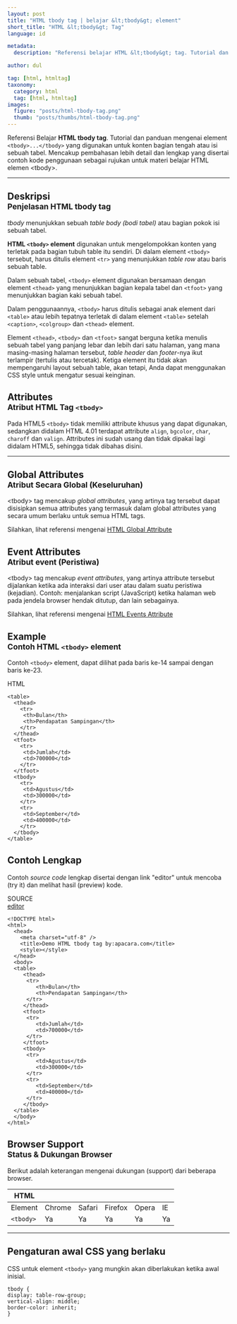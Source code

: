 ```yaml
---
layout: post
title: "HTML tbody tag | belajar &lt;tbody&gt; element"
short_title: "HTML &lt;tbody&gt; Tag"
language: id

metadata:
  description: "Referensi belajar HTML &lt;tbody&gt; tag. Tutorial dan panduan mengenai element &lt;tbody&gt;&lt;/tbody&gt;, penjelasan dengan contoh kode penggunaan sebagai referensi belajar HTML &lt;tbody&gt;"

author: dul

tag: [html, htmltag]
taxonomy:
  category: html
  tag: [html, htmltag]
images:
  figure: "posts/html-tbody-tag.png"
  thumb: "posts/thumbs/html-tbody-tag.png"
---
```

<p class="text-muted">
    Referensi Belajar <strong>HTML tbody tag</strong>. Tutorial dan panduan mengenai element <code>&lt;tbody&gt;...&lt;/tbody&gt;</code> yang digunakan untuk konten bagian tengah atau isi sebuah tabel. Mencakup pembahasan lebih detail dan lengkap yang disertai contoh kode penggunaan sebagai rujukan untuk materi belajar HTML <span lang="id">elemen</span> &lt;tbody&gt;.
</p>
<hr class="uk-article-divider">

<h2 class="title-sub bd-danger bd-left bd-left-only">Deskripsi <br>
    <small>Penjelasan HTML <span class="html-tag">tbody</span> tag</small>
</h2>
<p><em>tbody</em> menunjukkan sebuah <em>table body (bodi tabel)</em> atau bagian pokok isi sebuah tabel.</p>
<p>
  <strong>HTML <code>&lt;tbody&gt;</code> element</strong> digunakan untuk mengelompokkan konten yang terletak pada bagian tubuh table itu sendiri. Di dalam element <code>&lt;tbody&gt;</code> tersebut, harus ditulis element <code>&lt;tr&gt;</code> yang menunjukkan <em>table row</em> atau baris sebuah table.
</p>
<p>Dalam sebuah tabel, <code>&lt;tbody&gt;</code> element digunakan bersamaan dengan element <code>&lt;thead&gt;</code> yang menunjukkan bagian kepala tabel dan <code>&lt;tfoot&gt;</code> yang menunjukkan bagian kaki sebuah tabel.</p>
<p>Dalam penggunaannya, <code>&lt;tbody&gt;</code> harus ditulis sebagai anak element dari <code>&lt;table&gt;</code> atau lebih tepatnya terletak di dalam element <code>&lt;table&gt;</code> setelah <code>&lt;caption&gt;</code>, <code>&lt;colgroup&gt;</code> dan <code>&lt;thead&gt;</code> element.</p>
<p>Element <code>&lt;thead&gt;</code>, <code>&lt;tbody&gt;</code> dan <code>&lt;tfoot&gt;</code> sangat berguna ketika menulis sebuah tabel yang panjang lebar dan lebih dari satu halaman, yang mana masing-masing halaman tersebut, <em>table header</em> dan <em>footer</em>-nya ikut terlampir (tertulis atau tercetak). Ketiga element itu tidak akan mempengaruhi layout sebuah table, akan tetapi, Anda dapat menggunakan CSS style untuk mengatur sesuai keinginan.</p>

<!-- Attribute  -->
<section id="attribute">
  <h2 class="title-sub bd-danger bd-left bd-left-only">Attributes <br>
    <small>Atribut HTML Tag <code>&lt;tbody&gt;</code></small>
  </h2>
  <div class="dul-block">
    <div class="dul-callout dul-callout-success">
      <p>Pada HTML5 <code>&lt;tbody&gt;</code> tidak memiliki attribute khusus yang dapat digunakan, sedangkan didalam HTML 4.01 terdapat attribute <code>align</code>, <code>bgcolor</code>, <code>char</code>, <code>charoff</code> dan <code>valign</code>. Attributes ini sudah usang dan tidak dipakai lagi didalam HTML5, sehingga tidak dibahas disini.</p>
    </div>
  </div>
</section>

<hr class="uk-article-divider">
<!-- Global Attributes -->
<section id="global-attribute">
  <h2 class="title-sub bd-danger bd-left bd-left-only">Global Attributes <br>
    <small>Atribut Secara Global (Keseluruhan)</small>
  </h2>
    <div class="">
        <p>&lt;tbody&gt; tag mencakup <em>global attributes</em>, yang artinya tag tersebut dapat disisipkan semua attributes yang termasuk dalam global attributes yang secara umum berlaku untuk semua HTML tags.</p>
        <div class="footer-callout info">
          <p>Silahkan, lihat referensi mengenai <a href="https://www.apacara.com/tutorial/html/html-global-attribute.html">HTML Global Attribute</a></p>
        </div>
    </div>
</section>

<!-- Event Attributes -->
<section>
  <h2 class="title-sub bd-danger bd-left bd-left-only">Event Attributes <br>
    <small>Atribut event  (Peristiwa)</small>
  </h2>
    <div class="dul-callout dul-callout-warning">
        <p>&lt;tbody&gt; tag mencakup <em>event attributes</em>, yang artinya attribute tersebut dijalankan ketika ada interaksi dari user atau dalam suatu peristiwa (kejadian). Contoh: menjalankan script (JavaScript) ketika halaman web pada jendela browser hendak ditutup, dan lain sebagainya.</p>
        <div class="footer-callout warning">
          <p>Silahkan, lihat referensi mengenai <a href="https://www.apacara.com/tutorial/html/html-event-attribute.html">HTML Events Attribute</a></p>
        </div>
    </div>
</section>

<!-- Example -->
<section id="example">
  <h2 class="title-sub bd-danger bd-left bd-left-only">Example<br>
    <small>Contoh HTML <code>&lt;tbody&gt;</code> element</small>
  </h2>
  <div class="dul-block">
  <p>Contoh <code>&lt;tbody&gt;</code> element, dapat dilihat pada baris ke-14 sampai dengan baris ke-23.</p>
<!-- HTML Code Example -->
<div class="icard">
<div class="icard-heading clearfix co-wh bg-pi2">
<div class="icard-bar">
  <div class="icard-bar-left pull-left">
    <i class="fa fa-html5" aria-hidden="true"></i>
    <span>HTML</span>
  </div>
  
</div>
</div>
<div class="icard-body icode itheme">
<pre class="prettyprint linenums line-numbers highlight max-height language-markup"><code data-language="html" class="html  language-markup"><span class="token tag"><span class="token tag"><span class="token punctuation">&lt;</span>table</span><span class="token punctuation">&gt;</span></span>
  <span class="token tag"><span class="token tag"><span class="token punctuation">&lt;</span>thead</span><span class="token punctuation">&gt;</span></span>
    <span class="token tag"><span class="token tag"><span class="token punctuation">&lt;</span>tr</span><span class="token punctuation">&gt;</span></span>
     <span class="token tag"><span class="token tag"><span class="token punctuation">&lt;</span>th</span><span class="token punctuation">&gt;</span></span>Bulan<span class="token tag"><span class="token tag"><span class="token punctuation">&lt;/</span>th</span><span class="token punctuation">&gt;</span></span>
     <span class="token tag"><span class="token tag"><span class="token punctuation">&lt;</span>th</span><span class="token punctuation">&gt;</span></span>Pendapatan Sampingan<span class="token tag"><span class="token tag"><span class="token punctuation">&lt;/</span>th</span><span class="token punctuation">&gt;</span></span>
    <span class="token tag"><span class="token tag"><span class="token punctuation">&lt;/</span>tr</span><span class="token punctuation">&gt;</span></span>
  <span class="token tag"><span class="token tag"><span class="token punctuation">&lt;/</span>thead</span><span class="token punctuation">&gt;</span></span>
  <span class="token tag"><span class="token tag"><span class="token punctuation">&lt;</span>tfoot</span><span class="token punctuation">&gt;</span></span>
    <span class="token tag"><span class="token tag"><span class="token punctuation">&lt;</span>tr</span><span class="token punctuation">&gt;</span></span>
     <span class="token tag"><span class="token tag"><span class="token punctuation">&lt;</span>td</span><span class="token punctuation">&gt;</span></span>Jumlah<span class="token tag"><span class="token tag"><span class="token punctuation">&lt;/</span>td</span><span class="token punctuation">&gt;</span></span>
     <span class="token tag"><span class="token tag"><span class="token punctuation">&lt;</span>td</span><span class="token punctuation">&gt;</span></span>700000<span class="token tag"><span class="token tag"><span class="token punctuation">&lt;/</span>td</span><span class="token punctuation">&gt;</span></span>
    <span class="token tag"><span class="token tag"><span class="token punctuation">&lt;/</span>tr</span><span class="token punctuation">&gt;</span></span>
  <span class="token tag"><span class="token tag"><span class="token punctuation">&lt;/</span>tfoot</span><span class="token punctuation">&gt;</span></span>
  <span class="token tag"><span class="token tag"><span class="token punctuation">&lt;</span>tbody</span><span class="token punctuation">&gt;</span></span>
    <span class="token tag"><span class="token tag"><span class="token punctuation">&lt;</span>tr</span><span class="token punctuation">&gt;</span></span>
     <span class="token tag"><span class="token tag"><span class="token punctuation">&lt;</span>td</span><span class="token punctuation">&gt;</span></span>Agustus<span class="token tag"><span class="token tag"><span class="token punctuation">&lt;/</span>td</span><span class="token punctuation">&gt;</span></span>
     <span class="token tag"><span class="token tag"><span class="token punctuation">&lt;</span>td</span><span class="token punctuation">&gt;</span></span>300000<span class="token tag"><span class="token tag"><span class="token punctuation">&lt;/</span>td</span><span class="token punctuation">&gt;</span></span>
    <span class="token tag"><span class="token tag"><span class="token punctuation">&lt;/</span>tr</span><span class="token punctuation">&gt;</span></span>
    <span class="token tag"><span class="token tag"><span class="token punctuation">&lt;</span>tr</span><span class="token punctuation">&gt;</span></span>
     <span class="token tag"><span class="token tag"><span class="token punctuation">&lt;</span>td</span><span class="token punctuation">&gt;</span></span>September<span class="token tag"><span class="token tag"><span class="token punctuation">&lt;/</span>td</span><span class="token punctuation">&gt;</span></span>
     <span class="token tag"><span class="token tag"><span class="token punctuation">&lt;</span>td</span><span class="token punctuation">&gt;</span></span>400000<span class="token tag"><span class="token tag"><span class="token punctuation">&lt;/</span>td</span><span class="token punctuation">&gt;</span></span>
    <span class="token tag"><span class="token tag"><span class="token punctuation">&lt;/</span>tr</span><span class="token punctuation">&gt;</span></span>
  <span class="token tag"><span class="token tag"><span class="token punctuation">&lt;/</span>tbody</span><span class="token punctuation">&gt;</span></span>
<span class="token tag"><span class="token tag"><span class="token punctuation">&lt;/</span>table</span><span class="token punctuation">&gt;</span></span><span aria-hidden="true" class="line-numbers-rows"><span></span><span></span><span></span><span></span><span></span><span></span><span></span><span></span><span></span><span></span><span></span><span></span><span></span><span></span><span></span><span></span><span></span><span></span><span></span><span></span><span></span><span></span><span></span><span></span></span></code>
</pre>
</div>
</div>
  </div>

</section>
<h2 class="title-sub bd-danger bd-left bd-left-only">Contoh Lengkap
</h2>
<p>Contoh <em>source code</em> lengkap disertai dengan link  &quot;editor&quot; untuk mencoba (try it) dan melihat hasil (preview) kode.</p>
<div class="icard">
  <div class="icard-heading clearfix co-wh bg-pi2">
    <div class="icard-bar">
      <div class="icard-bar-left pull-left">
        <i class="fa fa-html5" aria-hidden="true"></i>
        <span>SOURCE</span>
      </div>
      <div class="icard-bar-right pull-right">
        <a href="https://www.apacara.com/example/html/tag/tbody.html" target="_blank"><span>editor</span><i class="fa fa-external-link"></i></a>
      </div>
    </div>
  </div>
  <div class="icard-body icode itheme bg-gr3">
<pre class="prettyprint highlight max-height language-markup"><code data-language="html" class="inline  language-markup"><span class="token doctype">&lt;!DOCTYPE html&gt;</span>
<span class="token tag"><span class="token tag"><span class="token punctuation">&lt;</span>html</span><span class="token punctuation">&gt;</span></span>
  <span class="token tag"><span class="token tag"><span class="token punctuation">&lt;</span>head</span><span class="token punctuation">&gt;</span></span>
    <span class="token tag"><span class="token tag"><span class="token punctuation">&lt;</span>meta</span> <span class="token attr-name">charset</span><span class="token attr-value"><span class="token punctuation">=</span><span class="token punctuation">"</span>utf-8<span class="token punctuation">"</span></span> <span class="token punctuation">/&gt;</span></span>
    <span class="token tag"><span class="token tag"><span class="token punctuation">&lt;</span>title</span><span class="token punctuation">&gt;</span></span>Demo HTML tbody tag by:apacara.com<span class="token tag"><span class="token tag"><span class="token punctuation">&lt;/</span>title</span><span class="token punctuation">&gt;</span></span>
    <span class="token tag"><span class="token tag"><span class="token punctuation">&lt;</span>style</span><span class="token punctuation">&gt;</span></span><span class="token style language-css"></span><span class="token tag"><span class="token tag"><span class="token punctuation">&lt;/</span>style</span><span class="token punctuation">&gt;</span></span>
  <span class="token tag"><span class="token tag"><span class="token punctuation">&lt;/</span>head</span><span class="token punctuation">&gt;</span></span>
  <span class="token tag"><span class="token tag"><span class="token punctuation">&lt;</span>body</span><span class="token punctuation">&gt;</span></span>
  <span class="token tag"><span class="token tag"><span class="token punctuation">&lt;</span>table</span><span class="token punctuation">&gt;</span></span>
     <span class="token tag"><span class="token tag"><span class="token punctuation">&lt;</span>thead</span><span class="token punctuation">&gt;</span></span>
      <span class="token tag"><span class="token tag"><span class="token punctuation">&lt;</span>tr</span><span class="token punctuation">&gt;</span></span>
         <span class="token tag"><span class="token tag"><span class="token punctuation">&lt;</span>th</span><span class="token punctuation">&gt;</span></span>Bulan<span class="token tag"><span class="token tag"><span class="token punctuation">&lt;/</span>th</span><span class="token punctuation">&gt;</span></span>
         <span class="token tag"><span class="token tag"><span class="token punctuation">&lt;</span>th</span><span class="token punctuation">&gt;</span></span>Pendapatan Sampingan<span class="token tag"><span class="token tag"><span class="token punctuation">&lt;/</span>th</span><span class="token punctuation">&gt;</span></span>
      <span class="token tag"><span class="token tag"><span class="token punctuation">&lt;/</span>tr</span><span class="token punctuation">&gt;</span></span>
     <span class="token tag"><span class="token tag"><span class="token punctuation">&lt;/</span>thead</span><span class="token punctuation">&gt;</span></span>
     <span class="token tag"><span class="token tag"><span class="token punctuation">&lt;</span>tfoot</span><span class="token punctuation">&gt;</span></span>
      <span class="token tag"><span class="token tag"><span class="token punctuation">&lt;</span>tr</span><span class="token punctuation">&gt;</span></span>
         <span class="token tag"><span class="token tag"><span class="token punctuation">&lt;</span>td</span><span class="token punctuation">&gt;</span></span>Jumlah<span class="token tag"><span class="token tag"><span class="token punctuation">&lt;/</span>td</span><span class="token punctuation">&gt;</span></span>
         <span class="token tag"><span class="token tag"><span class="token punctuation">&lt;</span>td</span><span class="token punctuation">&gt;</span></span>700000<span class="token tag"><span class="token tag"><span class="token punctuation">&lt;/</span>td</span><span class="token punctuation">&gt;</span></span>
      <span class="token tag"><span class="token tag"><span class="token punctuation">&lt;/</span>tr</span><span class="token punctuation">&gt;</span></span>
     <span class="token tag"><span class="token tag"><span class="token punctuation">&lt;/</span>tfoot</span><span class="token punctuation">&gt;</span></span>
     <span class="token tag"><span class="token tag"><span class="token punctuation">&lt;</span>tbody</span><span class="token punctuation">&gt;</span></span>
      <span class="token tag"><span class="token tag"><span class="token punctuation">&lt;</span>tr</span><span class="token punctuation">&gt;</span></span>
         <span class="token tag"><span class="token tag"><span class="token punctuation">&lt;</span>td</span><span class="token punctuation">&gt;</span></span>Agustus<span class="token tag"><span class="token tag"><span class="token punctuation">&lt;/</span>td</span><span class="token punctuation">&gt;</span></span>
         <span class="token tag"><span class="token tag"><span class="token punctuation">&lt;</span>td</span><span class="token punctuation">&gt;</span></span>300000<span class="token tag"><span class="token tag"><span class="token punctuation">&lt;/</span>td</span><span class="token punctuation">&gt;</span></span>
      <span class="token tag"><span class="token tag"><span class="token punctuation">&lt;/</span>tr</span><span class="token punctuation">&gt;</span></span>
      <span class="token tag"><span class="token tag"><span class="token punctuation">&lt;</span>tr</span><span class="token punctuation">&gt;</span></span>
         <span class="token tag"><span class="token tag"><span class="token punctuation">&lt;</span>td</span><span class="token punctuation">&gt;</span></span>September<span class="token tag"><span class="token tag"><span class="token punctuation">&lt;/</span>td</span><span class="token punctuation">&gt;</span></span>
         <span class="token tag"><span class="token tag"><span class="token punctuation">&lt;</span>td</span><span class="token punctuation">&gt;</span></span>400000<span class="token tag"><span class="token tag"><span class="token punctuation">&lt;/</span>td</span><span class="token punctuation">&gt;</span></span>
      <span class="token tag"><span class="token tag"><span class="token punctuation">&lt;/</span>tr</span><span class="token punctuation">&gt;</span></span>
     <span class="token tag"><span class="token tag"><span class="token punctuation">&lt;/</span>tbody</span><span class="token punctuation">&gt;</span></span>
  <span class="token tag"><span class="token tag"><span class="token punctuation">&lt;/</span>table</span><span class="token punctuation">&gt;</span></span>
  <span class="token tag"><span class="token tag"><span class="token punctuation">&lt;/</span>body</span><span class="token punctuation">&gt;</span></span>
<span class="token tag"><span class="token tag"><span class="token punctuation">&lt;/</span>html</span><span class="token punctuation">&gt;</span></span></code>
</pre>
  </div>
</div>
<!-- Article Aside -->

<!-- Browser Support -->
<aside id="browser">
<h2 class="title-sub bd-danger bd-left bd-left-only">Browser Support <br>
  <small>Status &amp; Dukungan Browser </small>
</h2>
<p>Berikut adalah keterangan mengenai dukungan (support) dari beberapa browser.</p>
<div class="table-responsive uk-overflow-container">
  <table class="table uk-table uk-text-nowrap full-width">
        <thead>
          <tr>
            <th>HTML</th>
            <th title="Chrome"><i class="fa fa-chrome fa fa-lg"></i></th>
            <th title="Safari"><i class="fa fa-safari fa fa-lg"></i></th>
            <th title="Firefox"><i class="fa fa-firefox fa fa-lg"></i></th>
            <th title="Opera"><i class="fa fa-opera fa fa-lg"></i></th>
            <th title="Internet Explorer"><i class="fa fa-internet-explorer fa fa-lg"></i></th>
          </tr>
        </thead>
        <tbody>
          <tr>
            <td>Element</td>
            <td>Chrome</td>
            <td>Safari</td>
            <td>Firefox</td>
            <td>Opera</td>
            <td>IE</td>
          </tr>
          <tr>
            <td><code>&lt;tbody&gt;</code></td>
            <td class="success">Ya</td>
            <td class="success">Ya</td>
            <td class="success">Ya</td>
            <td class="success">Ya</td>
            <td class="success">Ya</td>
          </tr>
        </tbody>
  </table>
</div>

<hr class="uk-article-divider">
<!-- Default CSS -->
<div class="dul-block">
  <h2 class="title-sub bd-danger bd-left bd-left-only">Pengaturan awal CSS yang berlaku&nbsp;</h2>
  <p>CSS untuk element <code>&lt;tbody&gt;</code> yang mungkin akan diberlakukan ketika awal inisial.</p>
  <div class="icode itheme css">
<pre class="prettyprint highlight language-css"><code data-language="css" class=" inline language-css"><span class="token selector">tbody</span> <span class="token punctuation">{</span>
<span class="token property">display</span><span class="token punctuation">:</span> table-row-group<span class="token punctuation">;</span>
<span class="token property">vertical-align</span><span class="token punctuation">:</span> middle<span class="token punctuation">;</span>
<span class="token property">border-color</span><span class="token punctuation">:</span> inherit<span class="token punctuation">;</span>
<span class="token punctuation">}</span></code></pre>
</div>
</div>

</aside>